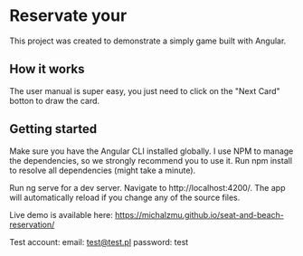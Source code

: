# Reservate your 

This project was created to demonstrate a simply game built with Angular.

## How it works

The user manual is super easy, you just need to click on the "Next Card" botton to draw the card. 

## Getting started

Make sure you have the Angular CLI installed globally. I use NPM to manage the dependencies, so we strongly recommend you to use it. Run npm install to resolve all dependencies (might take a minute).

Run ng serve for a dev server. Navigate to http://localhost:4200/. The app will automatically reload if you change any of the source files.

Live demo is available here: 
https://michalzmu.github.io/seat-and-beach-reservation/

Test account: 
email: test@test.pl
password: test
